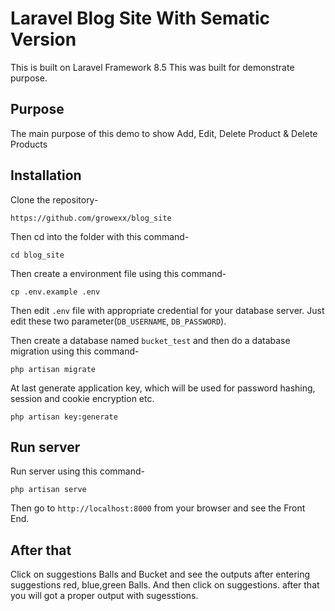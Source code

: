 # Laravel Blog Site With Sematic Version
This is built on Laravel Framework 8.5 This was built for demonstrate purpose.

## Purpose
The main purpose of this demo to show Add, Edit, Delete Product & Delete Products

## Installation

Clone the repository-
```
https://github.com/growexx/blog_site
```

Then cd into the folder with this command-
```
cd blog_site
```


Then create a environment file using this command-
```
cp .env.example .env
```

Then edit `.env` file with appropriate credential for your database server. Just edit these two parameter(`DB_USERNAME`, `DB_PASSWORD`).

Then create a database named `bucket_test` and then do a database migration using this command-
```
php artisan migrate
```


At last generate application key, which will be used for password hashing, session and cookie encryption etc.
```
php artisan key:generate
```

## Run server

Run server using this command-  
```
php artisan serve
```

Then go to `http://localhost:8000` from your browser and see the Front End. 


## After that 

Click on suggestions Balls and Bucket and see the outputs after entering suggestions red, blue,green Balls. And then click on suggestions. after that you will got a proper output with sugesstions.


